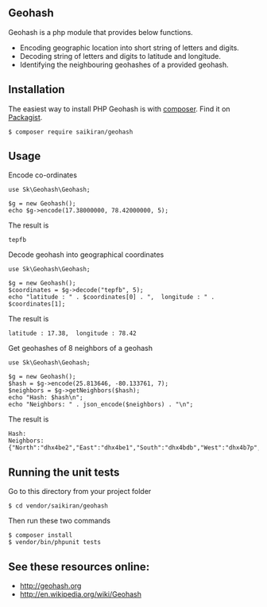 Geohash
-------

Geohash is a php module that provides below functions.
* Encoding geographic location into short string of letters and digits.
* Decoding string of letters and digits to latitude and longitude.
* Identifying the neighbouring geohashes of a provided geohash.

Installation
-------

The easiest way to install PHP Geohash is with [composer](https://getcomposer.org). Find it on [Packagist](https://packagist.org/packages/saikiran/geohash).
~~~
$ composer require saikiran/geohash
~~~

Usage
-----

Encode co-ordinates
~~~
use Sk\Geohash\Geohash;

$g = new Geohash();
echo $g->encode(17.38000000, 78.42000000, 5);
~~~
The result is
~~~
tepfb
~~~

Decode geohash into geographical coordinates
~~~
use Sk\Geohash\Geohash;

$g = new Geohash();
$coordinates = $g->decode("tepfb", 5);
echo "latitude : " . $coordinates[0] . ",  longitude : " . $coordinates[1];
~~~
The result is
~~~
latitude : 17.38,  longitude : 78.42
~~~

Get geohashes of 8 neighbors of a geohash
~~~
use Sk\Geohash\Geohash;

$g = new Geohash();
$hash = $g->encode(25.813646, -80.133761, 7);
$neighbors = $g->getNeighbors($hash);
echo "Hash: $hash\n";
echo "Neighbors: " . json_encode($neighbors) . "\n";
~~~
The result is
~~~
Hash: 
Neighbors: {"North":"dhx4be2","East":"dhx4be1","South":"dhx4bdb","West":"dhx4b7p","NorthEast":"dhx4be3","SouthEast":"dhx4bdc","SouthWest":"dhx4b6z","NorthWest":"dhx4b7r"}
~~~

Running the unit tests
-------
Go to this directory from your project folder
~~~
$ cd vendor/saikiran/geohash
~~~
Then run these two commands
~~~
$ composer install
$ vendor/bin/phpunit tests
~~~

See these resources online:
-------

* http://geohash.org
* http://en.wikipedia.org/wiki/Geohash
